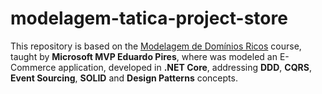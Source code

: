 # modelagem-tatica-project-store
This repository is based on the [Modelagem de Domínios Ricos](https://desenvolvedor.io/curso-online-modelagem-de-dominicos-ricos) course, taught by **Microsoft MVP Eduardo Pires**, where was modeled an E-Commerce application, developed in **.NET Core**, addressing **DDD**, **CQRS**, **Event Sourcing**, **SOLID** and **Design Patterns** concepts.
